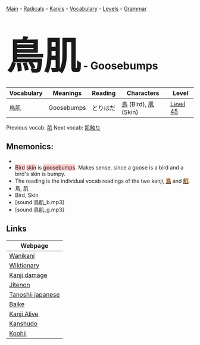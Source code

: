 <style> bigfont {font-size: 100px}</style>
[Main](../README.md) -
[Radicals](../radicals.md) -
[Kanjis](../kanjis.md) -
[Vocabulary](../vocabulary.md) -
[Levels](../levels.md) -
[Grammar](../grammar.md)
# <bigfont> 鳥肌</bigfont> - Goosebumps 

| Vocabulary | Meanings | Reading | Characters | Level |
| --- | --- | --- | --- | --- |
| 鳥肌 | Goosebumps | とりはだ |  [鳥](../kanjis/鳥.md) (Bird), [肌](../kanjis/肌.md) (Skin) | [Level 45](../levels/wk_level45.md) |

Previous vocab: [肌](肌.md) Next vocab: [肌触り](肌触り.md) 

## Mnemonics:

* 
* <span style="background-color:#ffcccb"> Bird</span> <span style="background-color:#ffcccb"> skin</span> is <span style="background-color:#ffcccb"> goosebumps</span>. Makes sense, since a goose is a bird and a bird's skin is bumpy.
* The reading is the individual vocab readings of the two kanji, <span style="background-color:#fed8b1"> [鳥](https://jisho.org/search/鳥)</span> and <span style="background-color:#fed8b1"> [肌](https://jisho.org/search/肌)</span>.
* 鳥, 肌
* Bird, Skin
* [sound:鳥肌_b.mp3]
* [sound:鳥肌_g.mp3]


## Links 

| Webpage |
| --- |
| [Wanikani          ](https://www.wanikani.com/kanji/鳥肌) |
| [Wiktionary        ](https://en.wiktionary.org/wiki/鳥肌) |
| [Kanji damage      ](http://www.kanjidamage.com/kanji/search?utf8=✓&q=鳥肌) |
| [Jitenon           ](https://jitenon.com/kanji/鳥肌) |
| [Tanoshii japanese ](https://www.tanoshiijapanese.com/dictionary/kanji.cfm?k=鳥肌) |
| [Baike             ](https://baike.baidu.com/item/鳥肌) |
| [Kanji Alive       ](https://app.kanjialive.com/鳥肌) |
| [Kanshudo          ](https://www.kanshudo.com/searchmn?q=鳥肌) |
| [Koohii            ](https://kanji.koohii.com/study/kanji/鳥肌) |
